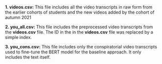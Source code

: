 **1. videos.csv:** This file includes all the video transcripts in raw form from the earlier cohorts of students and the new videos added by the cohort of autumn 2021

**2. you_all.csv:** This file includes the preprocessed video transcripts from the **videos.csv** file. The ID in the in the **videos.csv** file was replaced by a simple index.

**3. you_cons.csv:** This file includes only the conspiratorial video transcripts used to fine-tune the BERT model for the baseline approach. It only includes the text itself.
